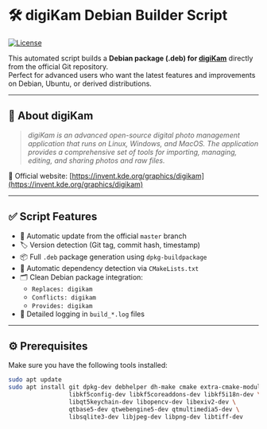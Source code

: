 # 🛠️ digiKam Debian Builder Script

[![License](https://img.shields.io/badge/license-GPLv3-blue.svg)](LICENSE)

This automated script builds a **Debian package (.deb) for [digiKam](https://invent.kde.org/graphics/digikam)** directly from the official Git repository.  
Perfect for advanced users who want the latest features and improvements on Debian, Ubuntu, or derived distributions.

---

## 📸 About digiKam

> *digiKam is an advanced open-source digital photo management application that runs on Linux, Windows, and MacOS. The application provides a comprehensive set of tools for importing, managing, editing, and sharing photos and raw files.*

🔗 Official website: [https://invent.kde.org/graphics/digikam](https://invent.kde.org/graphics/digikam)

---

## ✅ Script Features

- 🔁 Automatic update from the official `master` branch
- 🏷️ Version detection (Git tag, commit hash, timestamp)
- 📦 Full `.deb` package generation using `dpkg-buildpackage`
- 🔧 Automatic dependency detection via `CMakeLists.txt`
- 🗂️ Clean Debian package integration:
  - `Replaces: digikam`
  - `Conflicts: digikam`
  - `Provides: digikam`
- 📜 Detailed logging in `build_*.log` files

---

## ⚙️ Prerequisites

Make sure you have the following tools installed:

```bash
sudo apt update
sudo apt install git dpkg-dev debhelper dh-make cmake extra-cmake-modules \
                 libkf5config-dev libkf5coreaddons-dev libkf5i18n-dev \
                 libqt5keychain-dev libopencv-dev libexiv2-dev \
                 qtbase5-dev qtwebengine5-dev qtmultimedia5-dev \
                 libsqlite3-dev libjpeg-dev libpng-dev libtiff-dev